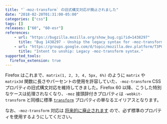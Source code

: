 ```yaml
---
title: "`-moz-transform` の旧式構文対応が廃止されました"
date: "2018-02-20T01:31:00-05:00"
categories: ["css"]
tags: []
releases: ["60", "60-esr"]
references:
    - url: "https://bugzilla.mozilla.org/show_bug.cgi?id=1438297"
      title: "Bug 1438297 - Unship the legacy syntax for -moz-transform."
    - url: "https://groups.google.com/d/topic/mozilla.dev.platform/T3PGm97MPNU/discussion"
      title: "Intent to unship: Legacy -moz-transform syntax."
supported_tools:
  firefox_extension: true
---
```

Firefox はこれまで、`matrix(1, 2, 3, 4, 5px, 6%)` のように `matrix` や `matrix3d` 関数に長さやパーセントの使用を許容していた、`-moz-transform` CSS プロパティの旧式構文対応を維持してきました。Firefox 60 以降、こうした特別なケースは処理されなくなり、`-moz` 接頭辞付きプロパティは `-webkit-transform` と同様に標準 [`transform`](https://developer.mozilla.org/docs/Web/CSS/transform) プロパティの単なるエイリアスとなります。

なお、`-moz-transform` 対応は [将来的に廃止されます](https://www.fxsitecompat.dev/ja/docs/2015/prefixed-css-animations-transforms-transitions-support-will-be-removed/) ので、必ず標準のプロパティを使用するようにしてください。
